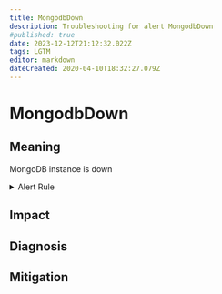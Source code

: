 ```yaml
---
title: MongodbDown
description: Troubleshooting for alert MongodbDown
#published: true
date: 2023-12-12T21:12:32.022Z
tags: LGTM
editor: markdown
dateCreated: 2020-04-10T18:32:27.079Z
---
```


# MongodbDown

## Meaning
[//]: # "Short paragraph that explains what the alert means"
MongoDB instance is down

<details>
  <summary>Alert Rule</summary>

  ```yaml
alert: MongodbDown
expr: mongodb_up == 0
for: 0m
labels:
    severity: critical
annotations:
    summary: MongoDB Down (instance {{ $labels.instance }})
    description: |-
        MongoDB instance is down
          VALUE = {{ $value }}
          LABELS = {{ $labels }}
    runbook: https://github.com/srerun/prometheus-alerts/content/runbooks/MongodbDown

  ```
</details>


## Impact
[//]: # "What could / will happen if the alert is not addressed"



## Diagnosis
[//]: # "Steps to take to identify the cause of the problem"



## Mitigation
[//]: # "The steps necessary to resolve the alert"
